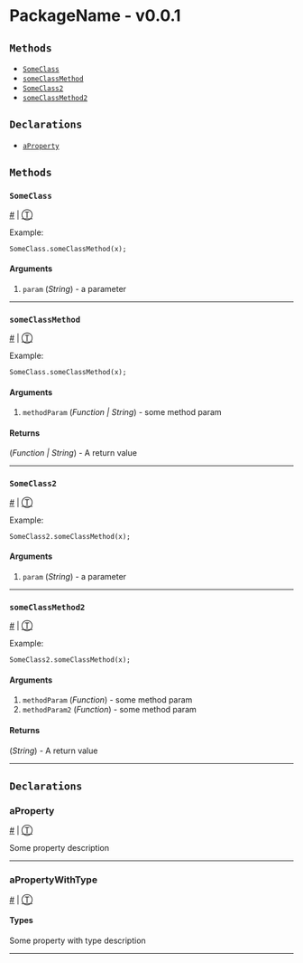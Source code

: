 # PackageName - v0.0.1

## `Methods`
* [`SomeClass`][0]
* [`someClassMethod`][1]
* [`SomeClass2`][2]
* [`someClassMethod2`][3]

## `Declarations`
* [`aProperty`][4]

## `Methods`

### `SomeClass`

[\#][0] | [Ⓣ][5]



Example:

    SomeClass.someClassMethod(x);

#### Arguments
1. `param` (*String*) - a parameter

---



### `someClassMethod`

[\#][1] | [Ⓣ][5]



Example:

    SomeClass.someClassMethod(x);

#### Arguments
1. `methodParam` (*Function | String*) - some method param

#### Returns  
  
(*Function | String*) - A return value

---



### `SomeClass2`

[\#][2] | [Ⓣ][5]



Example:

    SomeClass2.someClassMethod(x);

#### Arguments
1. `param` (*String*) - a parameter

---



### `someClassMethod2`

[\#][3] | [Ⓣ][5]



Example:

    SomeClass2.someClassMethod(x);

#### Arguments
1. `methodParam` (*Function*) - some method param
2. `methodParam2` (*Function*) - some method param

#### Returns  
  
(*String*) - A return value

---



## `Declarations`

### aProperty

[\#][4] | [Ⓣ][6]



Some property description

---



### aPropertyWithType

[\#][7] | [Ⓣ][6]



#### Types


Some property with type description

---


[0]: #someclass
[1]: #someclassmethod
[2]: #someclass2
[3]: #someclassmethod2
[4]: #aproperty
[5]: #methods
[6]: #declarations
[7]: #apropertywithtype